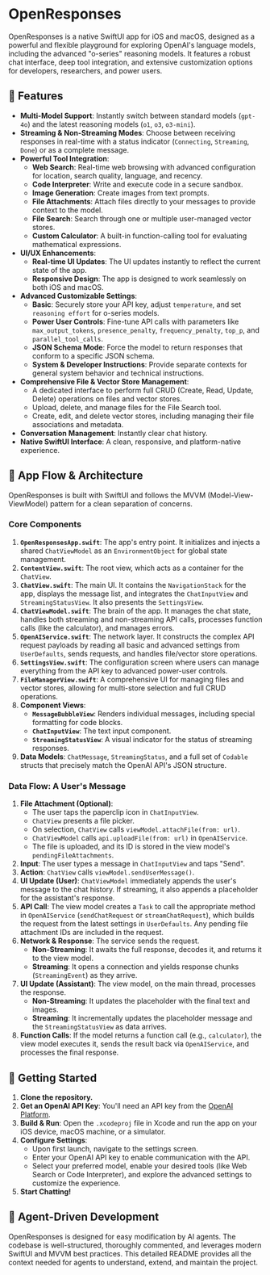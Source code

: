 # OpenResponses

OpenResponses is a native SwiftUI app for iOS and macOS, designed as a powerful and flexible playground for exploring OpenAI's language models, including the advanced "o-series" reasoning models. It features a robust chat interface, deep tool integration, and extensive customization options for developers, researchers, and power users.

## 🚀 Features

- **Multi-Model Support**: Instantly switch between standard models (`gpt-4o`) and the latest reasoning models (`o1`, `o3`, `o3-mini`).
- **Streaming & Non-Streaming Modes**: Choose between receiving responses in real-time with a status indicator (`Connecting`, `Streaming`, `Done`) or as a complete message.
- **Powerful Tool Integration**:
  - **Web Search**: Real-time web browsing with advanced configuration for location, search quality, language, and recency.
  - **Code Interpreter**: Write and execute code in a secure sandbox.
  - **Image Generation**: Create images from text prompts.
  - **File Attachments**: Attach files directly to your messages to provide context to the model.
  - **File Search**: Search through one or multiple user-managed vector stores.
  - **Custom Calculator**: A built-in function-calling tool for evaluating mathematical expressions.
- **UI/UX Enhancements**:
  - **Real-time UI Updates**: The UI updates instantly to reflect the current state of the app.
  - **Responsive Design**: The app is designed to work seamlessly on both iOS and macOS.
- **Advanced Customizable Settings**:
  - **Basic**: Securely store your API key, adjust `temperature`, and set `reasoning effort` for o-series models.
  - **Power User Controls**: Fine-tune API calls with parameters like `max_output_tokens`, `presence_penalty`, `frequency_penalty`, `top_p`, and `parallel_tool_calls`.
  - **JSON Schema Mode**: Force the model to return responses that conform to a specific JSON schema.
  - **System & Developer Instructions**: Provide separate contexts for general system behavior and technical instructions.
- **Comprehensive File & Vector Store Management**:
  - A dedicated interface to perform full CRUD (Create, Read, Update, Delete) operations on files and vector stores.
  - Upload, delete, and manage files for the File Search tool.
  - Create, edit, and delete vector stores, including managing their file associations and metadata.
- **Conversation Management**: Instantly clear chat history.
- **Native SwiftUI Interface**: A clean, responsive, and platform-native experience.

## 📱 App Flow & Architecture

OpenResponses is built with SwiftUI and follows the MVVM (Model-View-ViewModel) pattern for a clean separation of concerns.

### Core Components

1.  **`OpenResponsesApp.swift`**: The app's entry point. It initializes and injects a shared `ChatViewModel` as an `EnvironmentObject` for global state management.
2.  **`ContentView.swift`**: The root view, which acts as a container for the `ChatView`.
3.  **`ChatView.swift`**: The main UI. It contains the `NavigationStack` for the app, displays the message list, and integrates the `ChatInputView` and `StreamingStatusView`. It also presents the `SettingsView`.
4.  **`ChatViewModel.swift`**: The brain of the app. It manages the chat state, handles both streaming and non-streaming API calls, processes function calls (like the calculator), and manages errors.
5.  **`OpenAIService.swift`**: The network layer. It constructs the complex API request payloads by reading all basic and advanced settings from `UserDefaults`, sends requests, and handles file/vector store operations.
6.  **`SettingsView.swift`**: The configuration screen where users can manage everything from the API key to advanced power-user controls.
7.  **`FileManagerView.swift`**: A comprehensive UI for managing files and vector stores, allowing for multi-store selection and full CRUD operations.
8.  **Component Views**:
    - **`MessageBubbleView`**: Renders individual messages, including special formatting for code blocks.
    - **`ChatInputView`**: The text input component.
    - **`StreamingStatusView`**: A visual indicator for the status of streaming responses.
9.  **Data Models**: `ChatMessage`, `StreamingStatus`, and a full set of `Codable` structs that precisely match the OpenAI API's JSON structure.

### Data Flow: A User's Message

1.  **File Attachment (Optional)**:
    - The user taps the paperclip icon in `ChatInputView`.
    - `ChatView` presents a file picker.
    - On selection, `ChatView` calls `viewModel.attachFile(from: url)`.
    - `ChatViewModel` calls `api.uploadFile(from: url)` in `OpenAIService`.
    - The file is uploaded, and its ID is stored in the view model's `pendingFileAttachments`.
2.  **Input**: The user types a message in `ChatInputView` and taps "Send".
3.  **Action**: `ChatView` calls `viewModel.sendUserMessage()`.
4.  **UI Update (User)**: `ChatViewModel` immediately appends the user's message to the chat history. If streaming, it also appends a placeholder for the assistant's response.
5.  **API Call**: The view model creates a `Task` to call the appropriate method in `OpenAIService` (`sendChatRequest` or `streamChatRequest`), which builds the request from the latest settings in `UserDefaults`. Any pending file attachment IDs are included in the request.
6.  **Network & Response**: The service sends the request.
    - **Non-Streaming**: It awaits the full response, decodes it, and returns it to the view model.
    - **Streaming**: It opens a connection and yields response chunks (`StreamingEvent`) as they arrive.
7.  **UI Update (Assistant)**: The view model, on the main thread, processes the response.
    - **Non-Streaming**: It updates the placeholder with the final text and images.
    - **Streaming**: It incrementally updates the placeholder message and the `StreamingStatusView` as data arrives.
8.  **Function Calls**: If the model returns a function call (e.g., `calculator`), the view model executes it, sends the result back via `OpenAIService`, and processes the final response.

## 🔧 Getting Started

1.  **Clone the repository.**
2.  **Get an OpenAI API Key**: You'll need an API key from the [OpenAI Platform](https://platform.openai.com/).
3.  **Build & Run**: Open the `.xcodeproj` file in Xcode and run the app on your iOS device, macOS machine, or a simulator.
4.  **Configure Settings**:
    - Upon first launch, navigate to the settings screen.
    - Enter your OpenAI API key to enable communication with the API.
    - Select your preferred model, enable your desired tools (like Web Search or Code Interpreter), and explore the advanced settings to customize the experience.
5.  **Start Chatting!**

## 🤖 Agent-Driven Development

OpenResponses is designed for easy modification by AI agents. The codebase is well-structured, thoroughly commented, and leverages modern SwiftUI and MVVM best practices. This detailed README provides all the context needed for agents to understand, extend, and maintain the project.
